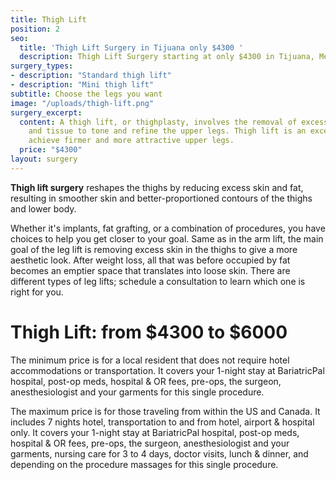```yaml
---
title: Thigh Lift
position: 2
seo:
  title: 'Thigh Lift Surgery in Tijuana only $4300 '
  description: Thigh Lift Surgery starting at only $4300 in Tijuana, Mexico
surgery_types:
- description: "​​Standard thigh lift"
- description: "​Mini thigh lift"
subtitle: Choose the legs you want
image: "/uploads/thigh-lift.png"
surgery_excerpt:
  content: A thigh lift, or thighplasty, involves the removal of excess skin, fat,
    and tissue to tone and refine the upper legs. Thigh lift is an excellent way to
    achieve firmer and more attractive upper legs.
  price: "$4300"
layout: surgery
---
```


**Thigh lift surgery** reshapes the thighs by reducing excess skin and fat, resulting in smoother skin and better-proportioned contours of the thighs and lower body.

Whether it's implants, fat grafting, or a combination of procedures, you have choices to help you get closer to your goal. Same as in the arm lift, the main goal of the leg lift is removing excess skin in the thighs to give a more aesthetic look. After weight loss, all that was before occupied by fat becomes an emptier space that translates into loose skin. There are different types of leg lifts; schedule a consultation to learn which one is right for you.

<h1 class='u-textPrimary u-mt4 u-mb0'>
  <strong>Thigh Lift: from $4300 to $6000</strong>
</h1>

The minimum price is for a local resident that does not require hotel accommodations or transportation. It covers your 1-night stay at BariatricPal hospital, post-op meds, hospital & OR fees, pre-ops, the surgeon, anesthesiologist and your garments for this single procedure.

The maximum price is for those traveling from within the US and Canada. It includes 7 nights hotel, transportation to and from hotel, airport & hospital only. It covers your 1-night stay at BariatricPal hospital, post-op meds, hospital & OR fees, pre-ops, the surgeon, anesthesiologist and your garments, nursing care for 3 to 4 days, doctor visits, lunch & dinner, and depending on the procedure massages for this single procedure.
